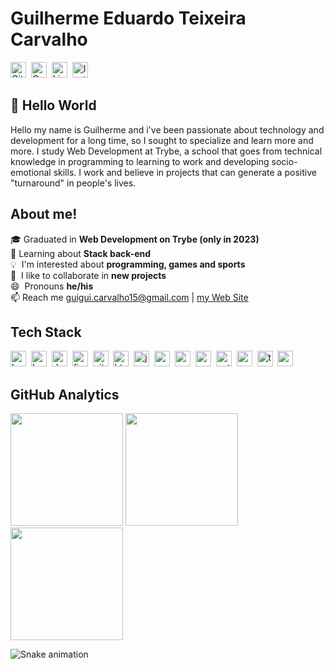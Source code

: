 # Guilherme Eduardo Teixeira Carvalho
<a href="https://www.github.com/guiduzera" target="_blank"><img src="https://img.shields.io/badge/GitHub-100000?style=flat&logo=github&logoColor=white" alt="GitHub Badge" height="25"></a>&nbsp;
<a href="mailto:guigui.carvalho15@gmail.com@gmail.com" target="_blank"><img src="https://img.shields.io/badge/Gmail-D14836?style=flat&logo=gmail&logoColor=white" alt="Gmail Badge" height="25"></a>&nbsp;
<a href="https://www.linkedin.com/in/guilhermeedu/" target="_blank"><img src="https://img.shields.io/badge/LinkedIn-0077B5?style=flat&logo=linkedin&logoColor=white" alt="LinkedIn Badge" height="25"></a>&nbsp;
<a href="https://www.instagram.com/guilherme_edu1" target="_blank"><img src="https://img.shields.io/badge/Instagram-E4405F?style=flat&logo=instagram&logoColor=white" alt="Instagram Badge" height="25"></a>&nbsp;

## 👋 Hello World
Hello my name is Guilherme and i've been passionate about technology and development for a long time, so I sought to specialize and learn more and more. I study Web Development at Trybe, a school that goes from technical knowledge in programming to learning to work and developing socio-emotional skills. I work and believe in projects that can generate a positive "turnaround" in people's lives.

## About me!
🎓&nbsp;Graduated in **Web Development on Trybe (only in 2023)**
<br/>🌱&nbsp;Learning about **Stack back-end**
<br/>💡&nbsp; I'm interested about **programming, games and sports**
<br/>🤝&nbsp; I like to collaborate in **new projects**
<br/>😄&nbsp; Pronouns **he/his**
<br/>📫&nbsp;Reach me [guigui.carvalho15@gmail.com](mailto:guigui.carvalho15@gmail.com) | [my Web Site](https://my-web-port-nine.vercel.app/)

## Tech Stack
<img src="https://img.shields.io/badge/Bash-05122A?style=flat&logo=gnu-bash" alt="bash Badge" height="25">&nbsp;
<img src="https://img.shields.io/badge/Bootstrap-05122A?style=flat&logo=bootstrap" alt="bootstrap Badge" height="25">&nbsp;
<img src="https://img.shields.io/badge/Docker-05122A?style=flat&logo=docker" alt="docker Badge" height="25">&nbsp;
<img src="https://img.shields.io/badge/Figma-05122A?style=flat&logo=figma" alt="figma Badge" height="25">&nbsp;
<img src="https://img.shields.io/badge/Git-05122A?style=flat&logo=git" alt="git Badge" height="25">&nbsp;
<img src="https://img.shields.io/badge/Html5-05122A?style=flat&logo=html5" alt="html5 Badge" height="25">&nbsp;
<img src="https://img.shields.io/badge/Javascript-05122A?style=flat&logo=javascript" alt="javascript Badge" height="25">&nbsp;
<img src="https://img.shields.io/badge/Mysql-05122A?style=flat&logo=mysql" alt="mysql Badge" height="25">&nbsp;
<img src="https://img.shields.io/badge/Nodejs-05122A?style=flat&logo=node.js" alt="nodejs Badge" height="25">&nbsp;
<img src="https://img.shields.io/badge/Postgresql-05122A?style=flat&logo=postgresql" alt="postgresql Badge" height="25">&nbsp;
<img src="https://img.shields.io/badge/Python-05122A?style=flat&logo=python" alt="python Badge" height="25">&nbsp;
<img src="https://img.shields.io/badge/React-05122A?style=flat&logo=react" alt="react Badge" height="25">&nbsp;
<img src="https://img.shields.io/badge/Typescript-05122A?style=flat&logo=typescript" alt="typescript Badge" height="25">&nbsp;
<img src="https://img.shields.io/badge/Css3-05122A?style=flat&logo=css3" alt="css3 Badge" height="25">&nbsp;

## GitHub Analytics
<div>
<img height="180em" src="https://github-readme-stats.vercel.app/api?username=guiduzera&theme=default&show_icons=true&count_private=true">
<img height="180em" src="https://github-readme-stats.vercel.app/api/top-langs/?username=guiduzera&theme=default&layout=compact&langs_count=5">
<img height="180em" src="https://github-readme-streak-stats.herokuapp.com/?user=guiduzera&theme=default">
</div>
  
   ![Snake animation](https://github.com/guiduzera/guiduzera/blob/output/github-contribution-grid-snake.svg)
</div>


